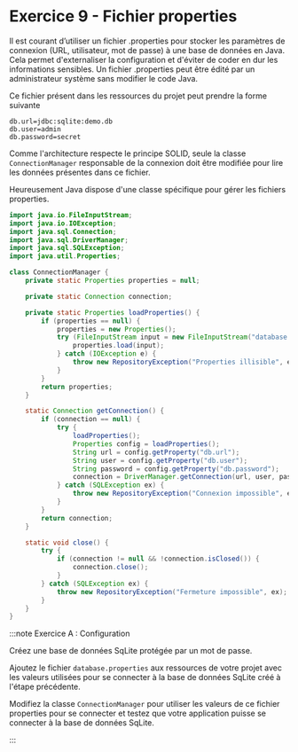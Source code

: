 # Exercice 9 - Fichier properties

Il est courant d’utiliser un fichier .properties pour stocker 
les paramètres de connexion (URL, utilisateur, mot de passe) à 
une base de données en Java. 
Cela permet d'externaliser la configuration et d'éviter de coder
en dur les informations sensibles.
Un fichier .properties peut être édité par un administrateur 
système sans modifier le code Java.

Ce fichier présent dans les ressources du projet peut prendre la
forme suivante

```properties showLineNumbers title="database.properties"
db.url=jdbc:sqlite:demo.db
db.user=admin
db.password=secret
```

Comme l'architecture respecte le principe SOLID, seule la classe 
`ConnectionManager` responsable de la connexion doit être 
modifiée pour lire les données présentes dans ce fichier.

Heureusement Java dispose d'une classe spécifique pour gérer les 
fichiers properties.

```java showLineNumbers title="ConnectionManager.java"
import java.io.FileInputStream;
import java.io.IOException;
import java.sql.Connection;
import java.sql.DriverManager;
import java.sql.SQLException;
import java.util.Properties;

class ConnectionManager {
    private static Properties properties = null;

    private static Connection connection;

    private static Properties loadProperties() {
        if (properties == null) {
            properties = new Properties();
            try (FileInputStream input = new FileInputStream("database.properties")) {
                properties.load(input);
            } catch (IOException e) {
                throw new RepositoryException("Properties illisible", e);
            }
        }
        return properties;
    }

    static Connection getConnection() {
        if (connection == null) {
            try {
                loadProperties();
                Properties config = loadProperties();
                String url = config.getProperty("db.url");
                String user = config.getProperty("db.user");
                String password = config.getProperty("db.password");
                connection = DriverManager.getConnection(url, user, password);
            } catch (SQLException ex) {
                throw new RepositoryException("Connexion impossible", ex);
            }
        }
        return connection;
    }

    static void close() {
        try {
            if (connection != null && !connection.isClosed()) {
                connection.close();
            }
        } catch (SQLException ex) {
            throw new RepositoryException("Fermeture impossible", ex);
        }
    }
}
```

:::note Exercice A : Configuration

Créez une base de données SqLite protégée par un mot de passe.

Ajoutez le fichier `database.properties` aux ressources
de votre projet avec les valeurs utilisées pour se connecter à 
la base de données SqLite créé à l'étape précédente.

Modifiez la classe `ConnectionManager` pour utiliser les valeurs
de ce fichier properties pour se connecter et testez que votre
application puisse se connecter à la base de données SqLite.

:::